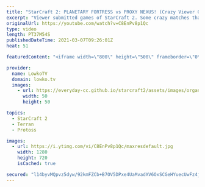 ```yaml
---
title: "StarCraft 2: PLANETARY FORTRESS vs PROXY NEXUS! (Crazy Viewer Games)"
excerpt: "Viewer submitted games of StarCraft 2. Some crazy matches that you definitely will never see at the professional level of the game. Proxy Command Centers into Planetary Cheese, Nexus inside the opponents main base and of course the classic Cannon Rush.  Support my work on Patreon: http://www.patreon.com/lowkotv"
originalUrl: https://youtube.com/watch?v=C8EnPv8p1Qc
type: video
length: PT37M54S
publishedDateTime: 2021-03-07T09:26:01Z
heat: 51

featuredContent: "<iframe width=\"800\" height=\"500\" frameborder=\"0\" src=\"https://www.youtube.com/embed/C8EnPv8p1Qc\" allow=\"accelerometer; autoplay; encrypted-media; gyroscope; picture-in-picture\" allowfullscreen></iframe>"

provider:
  name: LowkoTV
  domain: lowko.tv
  images:
    - url: https://everyday-cc.github.io/starcraft2/assets/images/organizations/lowko.tv-50x50.jpg
      width: 50
      height: 50

topics:
  - StarCraft 2
  - Terran
  - Protoss

images:
  - url: https://i.ytimg.com/vi/C8EnPv8p1Qc/maxresdefault.jpg
    width: 1280
    height: 720
    isCached: true

secured: "l14byvMQpvz5dyw/92kmFZCb+B7OV5DPxe4UaMvadXV6OxSCGeHYuecUwFz4j/TaWfBdmQh6b8xO9EbUOoYvPiFd19c8gf8S1jOflhn05zNSvlumsD69cDBJISMjCoScQt9eFTbOVEtLXOlUZelok/rVVRVaIsEsYpFmRWP1WKFU5v7XCqLbh35wIuCqko9w6URtzI9VK//TxHBgud/RWCBOTLYDUrkCQKgwxzZ6IGblo3YiNTF+Hsvyo873MZIthPv9B4GIRG+JXgdzZRyGOcyDAIM2akeW3usu5Wk6uHePvHbQVyGIslnTDkX9a5MupiB1VQUt9oZRwwQMZNzqO1g8BVwEsM5lI7Vhra1vKSjatuUpmrXYaJPwplt4Ajyje2ChdNwY8+1LqPXycwXL8rooeBK8UXrM0mP5jzULDOtkSFS+2BNqR9YQaQpdW1fg;6DOHKpeNNqb8dzXmflGJag=="
---
```


